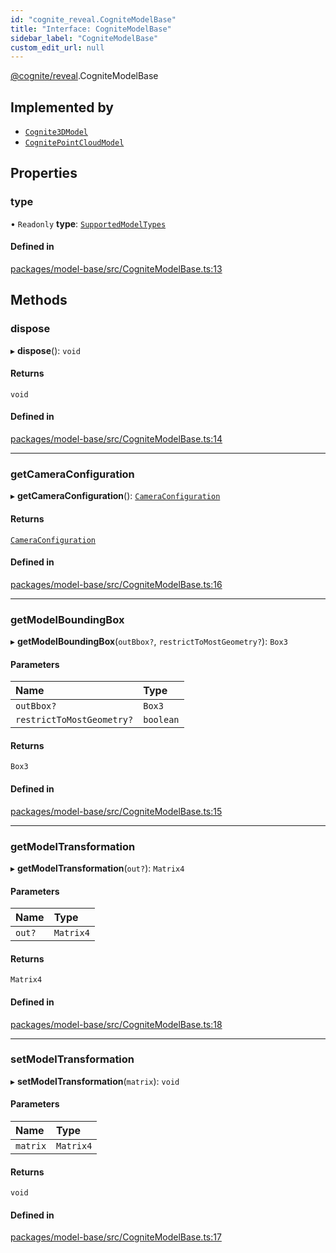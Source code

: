 ```yaml
---
id: "cognite_reveal.CogniteModelBase"
title: "Interface: CogniteModelBase"
sidebar_label: "CogniteModelBase"
custom_edit_url: null
---
```


[@cognite/reveal](../modules/cognite_reveal.md).CogniteModelBase

## Implemented by

- [`Cognite3DModel`](../classes/cognite_reveal.Cognite3DModel.md)
- [`CognitePointCloudModel`](../classes/cognite_reveal.CognitePointCloudModel.md)

## Properties

### type

• `Readonly` **type**: [`SupportedModelTypes`](../modules/cognite_reveal.md#supportedmodeltypes)

#### Defined in

[packages/model-base/src/CogniteModelBase.ts:13](https://github.com/cognitedata/reveal/blob/e3cde2deb/viewer/packages/model-base/src/CogniteModelBase.ts#L13)

## Methods

### dispose

▸ **dispose**(): `void`

#### Returns

`void`

#### Defined in

[packages/model-base/src/CogniteModelBase.ts:14](https://github.com/cognitedata/reveal/blob/e3cde2deb/viewer/packages/model-base/src/CogniteModelBase.ts#L14)

___

### getCameraConfiguration

▸ **getCameraConfiguration**(): [`CameraConfiguration`](../modules/cognite_reveal.md#cameraconfiguration)

#### Returns

[`CameraConfiguration`](../modules/cognite_reveal.md#cameraconfiguration)

#### Defined in

[packages/model-base/src/CogniteModelBase.ts:16](https://github.com/cognitedata/reveal/blob/e3cde2deb/viewer/packages/model-base/src/CogniteModelBase.ts#L16)

___

### getModelBoundingBox

▸ **getModelBoundingBox**(`outBbox?`, `restrictToMostGeometry?`): `Box3`

#### Parameters

| Name | Type |
| :------ | :------ |
| `outBbox?` | `Box3` |
| `restrictToMostGeometry?` | `boolean` |

#### Returns

`Box3`

#### Defined in

[packages/model-base/src/CogniteModelBase.ts:15](https://github.com/cognitedata/reveal/blob/e3cde2deb/viewer/packages/model-base/src/CogniteModelBase.ts#L15)

___

### getModelTransformation

▸ **getModelTransformation**(`out?`): `Matrix4`

#### Parameters

| Name | Type |
| :------ | :------ |
| `out?` | `Matrix4` |

#### Returns

`Matrix4`

#### Defined in

[packages/model-base/src/CogniteModelBase.ts:18](https://github.com/cognitedata/reveal/blob/e3cde2deb/viewer/packages/model-base/src/CogniteModelBase.ts#L18)

___

### setModelTransformation

▸ **setModelTransformation**(`matrix`): `void`

#### Parameters

| Name | Type |
| :------ | :------ |
| `matrix` | `Matrix4` |

#### Returns

`void`

#### Defined in

[packages/model-base/src/CogniteModelBase.ts:17](https://github.com/cognitedata/reveal/blob/e3cde2deb/viewer/packages/model-base/src/CogniteModelBase.ts#L17)
